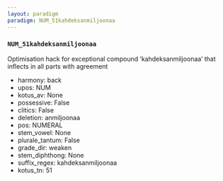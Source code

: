```yaml
---
layout: paradigm
paradigm: NUM_51kahdeksanmiljoonaa
---
```

### ` NUM_51kahdeksanmiljoonaa `

Optimisation hack for exceptional compound ’kahdeksanmiljoonaa’ that inflects in all parts with agreement
* harmony: back
* upos: NUM
* kotus_av: None
* possessive: False
* clitics: False
* deletion: anmiljoonaa
* pos: NUMERAL
* stem_vowel: None
* plurale_tantum: False
* grade_dir: weaken
* stem_diphthong: None
* suffix_regex: kahdeksanmiljoonaa
* kotus_tn: 51
